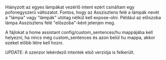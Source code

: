 Hiányzott az egyes lámpákat vezérlő intent ezért csináltam egy pofonegyszerű változatot. 
Fontos, hogy az Asszisztens felé a lámpák nevét a "lámpa" vagy "lámpák" utótag nélkül kell expose-olni. 
Például az előszoba lámpa Asszisztens felé "előszoba"-ként jelenjen meg. 

A fájlokat a home assistant config/custom_sentences/hu mappájába kell helyezni, ha nincs még custom_sentences és azon belül hu mappa, akkor ezeket előbb létre kell hozni. 

UPDATE: 
A szenzor lekérdező intentek első verziója is felkerült.


